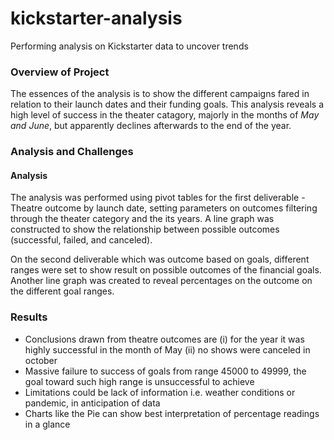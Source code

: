 # kickstarter-analysis
Performing analysis on Kickstarter data to uncover trends
### Overview of Project
The essences of the analysis is to show the different campaigns fared in relation to their launch dates and their funding goals. This analysis reveals a high level of success in the theater catagory, majorly in the months of *May and June*, but apparently declines afterwards to the end of the year.

### Analysis and Challenges
#### Analysis
The analysis was performed using pivot tables for the first deliverable - Theatre outcome by launch date, setting parameters on outcomes filtering through the theater category and the its years. A line graph was constructed to show the relationship between possible outcomes (successful, failed, and canceled). 

On the second deliverable which was outcome based on goals, different ranges were set to show result on possible outcomes of the financial goals. Another line graph was created to reveal percentages on the outcome on the different goal ranges.

### Results
- Conclusions drawn from theatre outcomes are (i) for the year it was highly successful in the month of May (ii) no shows were canceled in october
- Massive failure to success of goals from range 45000 to 49999, the goal toward such high range is unsuccessful to achieve
- Limitations could be lack of information i.e. weather conditions or pandemic, in anticipation of data
- Charts like the Pie can show best interpretation of percentage readings in a glance
